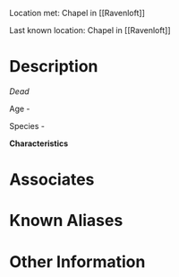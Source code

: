 Location met: Chapel in [[Ravenloft]]

Last known location: Chapel in [[Ravenloft]]

# Description
*Dead*

Age - 

Species - 

**Characteristics**

# Associates

# Known Aliases

# Other Information
